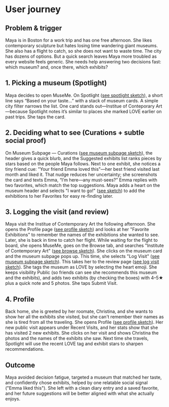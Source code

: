 # User journey

## Problem & trigger
Maya is in Boston for a work trip and has one free afternoon. She likes contemporary sculpture but hates losing time wandering giant museums. She also has a flight to catch, so she does not want to waste time. The city has dozens of options. But a quick search leaves Maya more troubled as every website feels generic. She needs help answering two decisions fast: which museum? and, once there, which exhibits?

## 1. Picking a museum (Spotlight)
Maya decides to open MuseMe. On Spotlight ([see spotlight sketch](UIsketches.md#Spotlight)), a short line says “Based on your taste…” with a stack of museum cards. A simple city filter narrows the list. One card stands out—Institue of Conteporary Art—because Spotlight notes it’s similar to places she marked LOVE earlier on past trips. She taps the card.

## 2. Deciding what to see (Curations + subtle social proof)
On Museum Subpage — Curations ([see museum subpage sketch](UIsketches.md#museum-subpage)), the header gives a quick blurb, and the Suggested exhibits list ranks pieces by stars based on the people Maya follows. Next to one exhibit, she notices a tiny friend cue: "Your friend Emma loved this"—her best friend visited last month and liked it. That nudge reduces her uncertainty; she screenshots the card and texts Emma, “I’m here—any must-sees?” Emma replies with two favorites, which match the top suggestions. Maya adds a heart on the museum header and selects "I want to go!" ([see sketch](UIsketches.md#museum-subpage)) to add the exhibitions to her Favorites for easy re-finding later.

## 3. Logging the visit (and review)
Maya visit the Institue of Contemporary Art the following afternoon. She opens the Profile page ([see profile sketch](UIsketches.md#profile)) and looks at her "Favorite Exhibitions" to remember the names of the exhibitions she wanted to see. Later, she is back in time to catch her flight. While waiting for the flight to board, she opens MuseMe, goes on the Browse tab, and searches "Institute of Contemporary Art" ([see browse sketch](UIsketches.md#browse)). She clicks on the museum card and the museum subpage pops up. This time, she selects "Log Visit" ([see museum subpage sketch](UIsketches.md#museum-subpage)). This takes her to the review page ([see log visit sketch](UIsketches.md#log-visit)). She tags the museum as LOVE by selecting the heart emoji. She keeps visibility Public (so friends can see she recommends this museum and the exhibits), and adds two exhibits (by checking the boxes) with 4–5★ plus a quick note and 5 photos. She taps Submit Visit.

## 4. Profile
Back home, she is greeted by her roomate, Christina, and she wants to show her all the exhibits she visited, but she can't remember their names as she is tired from all the traveling. She opens Profile ([see profile sketch](UIsketches.md#profile)). Her new public visit appears under Recent Visits, and her stats show that she has visited 2 new exhibits. She clicks on her visit and shows Christina the photos and the names of the exhibits she saw. Next time she travels, Spotlight will use the recent LOVE tag and exhibit stars to sharpen recommendations.

## Outcome
Maya avoided decision fatigue, targeted a museum that matched her taste, and confidently chose exhibits, helped by one relatable social signal ("Emma liked this"). She left with a clean diary entry and a saved favorite, and her future suggestions will be better aligned with what she actually enjoys.
